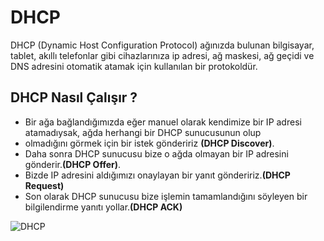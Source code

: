 # DHCP
DHCP (Dynamic Host Configuration Protocol) ağınızda bulunan bilgisayar, tablet, akıllı telefonlar gibi cihazlarınıza ip adresi, ağ maskesi, ağ geçidi ve DNS adresini otomatik atamak için kullanılan bir protokoldür.

## DHCP Nasıl Çalışır ?

* Bir ağa bağlandığımızda eğer manuel olarak kendimize bir IP adresi atamadıysak, ağda herhangi bir DHCP sunucusunun olup 
* olmadığını görmek için bir istek göndeririz **(DHCP Discover)**.
* Daha sonra DHCP sunucusu bize o ağda olmayan bir IP adresini gönderir.**(DHCP Offer)**. 
* Bizde IP adresini aldığımızı onaylayan bir yanıt göndeririz.**(DHCP Request)** 
* Son olarak DHCP sunucusu bize işlemin tamamlandığını söyleyen bir bilgilendirme yanıtı yollar.**(DHCP ACK)**


![DHCP]()
